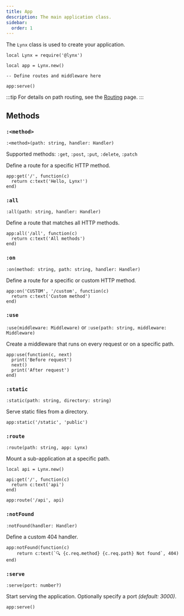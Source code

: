 ```yaml
---
title: App
description: The main application class.
sidebar:
  order: 1
---
```


The `Lynx` class is used to create your application.

```luau
local Lynx = require('@lynx')

local app = Lynx.new()

-- Define routes and middleware here

app:serve()
```

:::tip
For details on path routing, see the [Routing](/reference/routing) page.
:::

## Methods

### `:<method>`

`:<method>(path: string, handler: Handler)`

Supported methods: `:get`, `:post`, `:put`, `:delete`, `:patch`

Define a route for a specific HTTP method.

```luau
app:get('/', function(c)
  return c:text('Hello, Lynx!')
end)
```

### `:all`

`:all(path: string, handler: Handler)`

Define a route that matches all HTTP methods.

```luau
app:all('/all', function(c)
  return c:text('All methods')
end)
```

### `:on`

`:on(method: string, path: string, handler: Handler)`

Define a route for a specific or custom HTTP method.

```luau
app:on('CUSTOM', '/custom', function(c)
  return c:text('Custom method')
end)
```

### `:use`

`:use(middleware: Middleware)` or `:use(path: string, middleware: Middleware)`

Create a middleware that runs on every request or on a specific path.

```luau
app:use(function(c, next)
  print('Before request')
  next()
  print('After request')
end)
```

### `:static`

`:static(path: string, directory: string)`

Serve static files from a directory.

```luau
app:static('/static', 'public')
```

### `:route`

`:route(path: string, app: Lynx)`

Mount a sub-application at a specific path.

```luau
local api = Lynx.new()

api:get('/', function(c)
  return c:text('api')
end)

app:route('/api', api)
```

### `:notFound`

`:notFound(handler: Handler)`

Define a custom 404 handler.

```luau
app:notFound(function(c)
	return c:text(`🔍 {c.req.method} {c.req.path} Not found`, 404)
end)
```

### `:serve`

`:serve(port: number?)`

Start serving the application. Optionally specify a port *(default: 3000)*.

```luau
app:serve()
```
